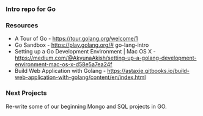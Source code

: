 ### Intro repo for Go

### Resources

* A Tour of Go - https://tour.golang.org/welcome/1
* Go Sandbox - https://play.golang.org/# go-lang-intro
* Setting up a Go Development Environment | Mac OS X - https://medium.com/@AkyunaAkish/setting-up-a-golang-development-environment-mac-os-x-d58e5a7ea24f
* Build Web Application with Golang - https://astaxie.gitbooks.io/build-web-application-with-golang/content/en/index.html

### Next Projects

Re-write some of our beginning Mongo and SQL projects in GO. 
